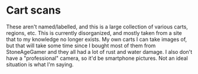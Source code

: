 # Cart scans
These aren't named/labelled, and this is a large collection of various carts, regions, etc. This is currently disorganized, and mostly taken from a site that to my knowledge no longer exists. My own carts I can take images of, but that will take some time since I bought most of them from StoneAgeGamer and they all had a lot of rust and water damage. I also don't have a "professional" camera, so it'd be smartphone pictures. Not an ideal situation is what I'm saying.